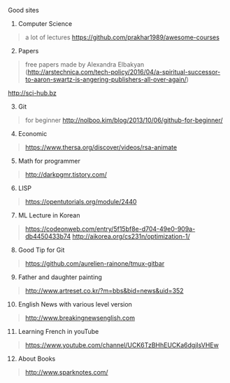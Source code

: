 Good sites

1. Computer Science 

  > a lot of lectures
  https://github.com/prakhar1989/awesome-courses
  
2. Papers
  > free papers made by Alexandra Elbakyan 
  (http://arstechnica.com/tech-policy/2016/04/a-spiritual-successor-to-aaron-swartz-is-angering-publishers-all-over-again/)

  http://sci-hub.bz
  
  
3. Git
  > for beginner 
  http://nolboo.kim/blog/2013/10/06/github-for-beginner/


4. Economic
  > https://www.thersa.org/discover/videos/rsa-animate

5. Math for programmer
  > http://darkpgmr.tistory.com/


6. LISP
  > https://opentutorials.org/module/2440
  
7. ML Lecture in Korean
  > https://codeonweb.com/entry/5f15bf8e-d704-49e0-909a-db4450433b74
  > http://aikorea.org/cs231n/optimization-1/

8. Good Tip for Git
  > https://github.com/aurelien-rainone/tmux-gitbar
  
9. Father and daughter painting
  > http://www.artreset.co.kr/?m=bbs&bid=news&uid=352

10. English News with various level version
  > http://www.breakingnewsenglish.com
  
11. Learning French in youTube
  > https://www.youtube.com/channel/UCK6TzBHhEUCKa6dgjlsVHEw
  
12. About Books
  > http://www.sparknotes.com/
